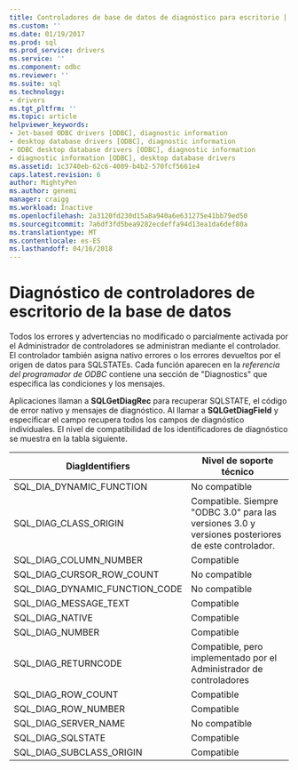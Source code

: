 ```yaml
---
title: Controladores de base de datos de diagnóstico para escritorio | Documentos de Microsoft
ms.custom: ''
ms.date: 01/19/2017
ms.prod: sql
ms.prod_service: drivers
ms.service: ''
ms.component: odbc
ms.reviewer: ''
ms.suite: sql
ms.technology:
- drivers
ms.tgt_pltfrm: ''
ms.topic: article
helpviewer_keywords:
- Jet-based ODBC drivers [ODBC], diagnostic information
- desktop database drivers [ODBC], diagnostic information
- ODBC desktop database drivers [ODBC], diagnostic information
- diagnostic information [ODBC], desktop database drivers
ms.assetid: 1c3740eb-62c6-4009-b4b2-570fcf5661e4
caps.latest.revision: 6
author: MightyPen
ms.author: genemi
manager: craigg
ms.workload: Inactive
ms.openlocfilehash: 2a3120fd230d15a8a940a6e631275e41bb79ed50
ms.sourcegitcommit: 7a6df3fd5bea9282ecdeffa94d13ea1da6def80a
ms.translationtype: MT
ms.contentlocale: es-ES
ms.lasthandoff: 04/16/2018
---
```

# <a name="diagnostics-for-desktop-database-drivers"></a>Diagnóstico de controladores de escritorio de la base de datos
Todos los errores y advertencias no modificado o parcialmente activada por el Administrador de controladores se administran mediante el controlador. El controlador también asigna nativo errores o los errores devueltos por el origen de datos para SQLSTATEs. Cada función aparecen en la *referencia del programador de ODBC* contiene una sección de "Diagnostics" que especifica las condiciones y los mensajes.  
  
 Aplicaciones llaman a **SQLGetDiagRec** para recuperar SQLSTATE, el código de error nativo y mensajes de diagnóstico. Al llamar a **SQLGetDiagField** y especificar el campo recupera todos los campos de diagnóstico individuales. El nivel de compatibilidad de los identificadores de diagnóstico se muestra en la tabla siguiente.  
  
|DiagIdentifiers|Nivel de soporte técnico|  
|---------------------|-------------------|  
|SQL_DIA_DYNAMIC_FUNCTION|No compatible|  
|SQL_DIAG_CLASS_ORIGIN|Compatible. Siempre "ODBC 3.0" para las versiones 3.0 y versiones posteriores de este controlador.|  
|SQL_DIAG_COLUMN_NUMBER|Compatible|  
|SQL_DIAG_CURSOR_ROW_COUNT|No compatible|  
|SQL_DIAG_DYNAMIC_FUNCTION_CODE|No compatible|  
|SQL_DIAG_MESSAGE_TEXT|Compatible|  
|SQL_DIAG_NATIVE|Compatible|  
|SQL_DIAG_NUMBER|Compatible|  
|SQL_DIAG_RETURNCODE|Compatible, pero implementado por el Administrador de controladores|  
|SQL_DIAG_ROW_COUNT|Compatible|  
|SQL_DIAG_ROW_NUMBER|Compatible|  
|SQL_DIAG_SERVER_NAME|No compatible|  
|SQL_DIAG_SQLSTATE|Compatible|  
|SQL_DIAG_SUBCLASS_ORIGIN|Compatible|
